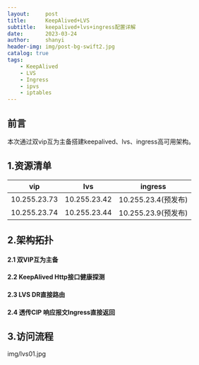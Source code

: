 ```yaml
---
layout:     post
title:      KeepAlived+LVS
subtitle:   keepalived+lvs+ingress配置详解
date:       2023-03-24
author:     shanyi
header-img: img/post-bg-swift2.jpg
catalog: true
tags:
    - KeepAlived
    - LVS
    - Ingress
    - ipvs
    - iptables
---
```


## 前言
本次通过双vip互为主备搭建keepalived、lvs、ingress高可用架构。

## 1.资源清单
| vip | lvs | ingress |
| --- | --- | --- |
| 10.255.23.73 | 10.255.23.42 | 10.255.23.4(预发布) |
| 10.255.23.74 | 10.255.23.44 | 10.255.23.9(预发布) |

## 2.架构拓扑
#### 2.1 双VIP互为主备
#### 2.2 KeepAlived Http接口健康探测
#### 2.3 LVS DR直接路由
#### 2.4 透传CIP 响应报文Ingress直接返回

## 3.访问流程
img/lvs01.jpg
